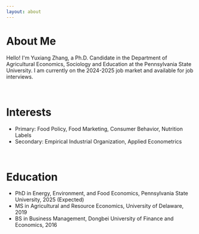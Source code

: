 ```yaml
---
layout: about 
---
```


# About Me
Hello! I'm Yuxiang Zhang, a Ph.D. Candidate in the Department of Agricultural Economics, Sociology and Education at the Pennsylvania State University. I am currently on the 2024-2025 job market and available for job interviews. 

<br/>

# Interests
* Primary: Food Policy, Food Marketing, Consumer Behavior, Nutrition Labels
* Secondary: Empirical Industrial Organization, Applied Econometrics


<br/>

# Education
* PhD in Energy, Environment, and Food Economics, Pennsylvania State University, 2025 (Expected) 
* MS in Agricultural and Resource Economics, University of Delaware, 2019
* BS in Business Management, Dongbei University of Finance and Economics, 2016
  
<br/>

